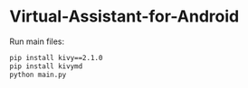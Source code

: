 ﻿# Virtual-Assistant-for-Android
Run main files:
```bash
pip install kivy==2.1.0
pip install kivymd
python main.py
```

